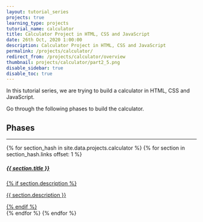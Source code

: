 ```yaml
---
layout: tutorial_series
projects: true
learning_type: projects
tutorial_name: calculator
title: Calculator Project in HTML, CSS and JavaScript
date: 26th Oct, 2020 1:00:00
description: Calculator Project in HTML, CSS and JavaScript
permalink: /projects/calculator/
redirect_from: /projects/calculator/overview
thumbnail: projects/calculator/part2_5.png
disable_sidebar: true
disable_toc: true
---
```


In this tutorial series, we are trying to build a calculator in HTML, CSS and JavaScript.

Go through the following phases to build the calculator.

## Phases

<div class="section-index">
  <hr class="panel-line">

  <div class="container-fluid">
    <div class="row">
      {% for section_hash in site.data.projects.calculator %}
        {% for section in section_hash.links offset: 1 %}
          <div class="col-md-6">
            <a href="{{ site.url }}/{{ site.baseurl }}{{ section.url }}" class="text-secondary">
              <div class="card shadow mb-3">
                <div class="card-body">
                  <h5 class="card-title font-weight-bold">{{ section.title }}</h5>
                  {% if section.description %}
                    <p class="card-text">{{ section.description }}</p>
                  {% endif %}
                </div>
              </div>
            </a>
          </div>
        {% endfor %}
      {% endfor %}
    </div>
  </div>
</div>
